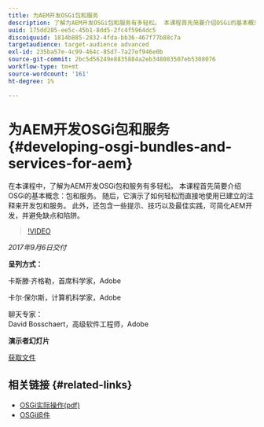 ```yaml
---
title: 为AEM开发OSGi包和服务
description: 了解为AEM开发OSGi包和服务有多轻松。 本课程首先简要介绍OSGi的基本概念。
uuid: 175dd285-ee5c-45b1-8dd5-2fc4f5964dc5
discoiquuid: 1814b885-2832-4fda-bb36-467f77b88c7a
targetaudience: target-audience advanced
exl-id: 235ba57e-4c99-464c-85d7-7a27ef946e0b
source-git-commit: 2bc5d56249e8835884a2eb348083507eb5308076
workflow-type: tm+mt
source-wordcount: '161'
ht-degree: 1%

---
```


# 为AEM开发OSGi包和服务{#developing-osgi-bundles-and-services-for-aem}

在本课程中，了解为AEM开发OSGi包和服务有多轻松。 本课程首先简要介绍OSGi的基本概念：包和服务。 随后，它演示了如何轻松而直接地使用已建立的注释来开发包和服务。 此外，还包含一些提示、技巧以及最佳实践，可简化AEM开发，并避免缺点和陷阱。

>[!VIDEO](https://video.tv.adobe.com/v/19654/?quality=9)

*2017年9月6日交付*

**呈列方式：**

卡斯滕·齐格勒，首席科学家，Adobe

卡尔·保尔斯，计算机科学家，Adobe

聊天专家：\
David Bosschaert，高级软件工程师，Adobe

**演示者幻灯片**

[获取文件](assets/aem-gems-osgi-best-practices-090617.pdf)

## 相关链接 {#related-links}

* [OSGi实际操作(pdf)](https://manning-content.s3.amazonaws.com/download/9/86fba2b-2ea2-48cc-855d-39e06df49ceb/OSGIiAsamplech1.pdf)
* [OSGi组件](https://blog.osoco.de/2015/08/osgi-components-simply-simple-part-i/)